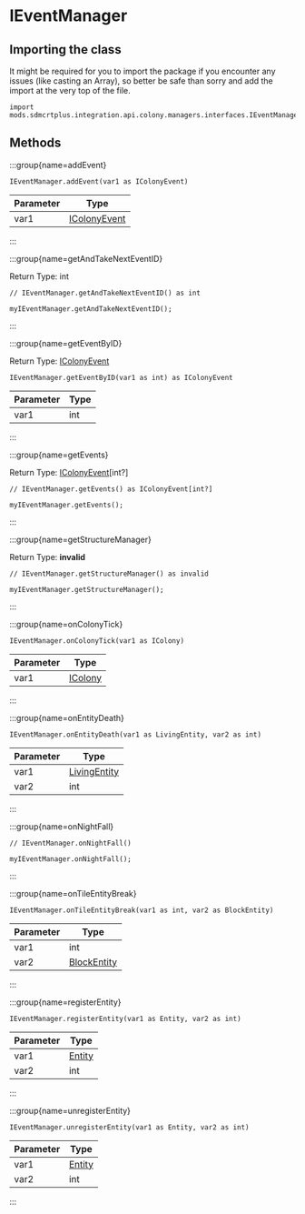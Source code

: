 # IEventManager

## Importing the class

It might be required for you to import the package if you encounter any issues (like casting an Array), so better be safe than sorry and add the import at the very top of the file.
```zenscript
import mods.sdmcrtplus.integration.api.colony.managers.interfaces.IEventManager;
```


## Methods

:::group{name=addEvent}

```zenscript
IEventManager.addEvent(var1 as IColonyEvent)
```

| Parameter |                                                   Type                                                   |
|-----------|----------------------------------------------------------------------------------------------------------|
| var1      | [IColonyEvent](/mods/sdmcrtplus/integration/minecolonies/api/colony/buildings/colonyEvents/IColonyEvent) |


:::

:::group{name=getAndTakeNextEventID}

Return Type: int

```zenscript
// IEventManager.getAndTakeNextEventID() as int

myIEventManager.getAndTakeNextEventID();
```

:::

:::group{name=getEventByID}

Return Type: [IColonyEvent](/mods/sdmcrtplus/integration/minecolonies/api/colony/buildings/colonyEvents/IColonyEvent)

```zenscript
IEventManager.getEventByID(var1 as int) as IColonyEvent
```

| Parameter | Type |
|-----------|------|
| var1      | int  |


:::

:::group{name=getEvents}

Return Type: [IColonyEvent](/mods/sdmcrtplus/integration/minecolonies/api/colony/buildings/colonyEvents/IColonyEvent)[int?]

```zenscript
// IEventManager.getEvents() as IColonyEvent[int?]

myIEventManager.getEvents();
```

:::

:::group{name=getStructureManager}

Return Type: **invalid**

```zenscript
// IEventManager.getStructureManager() as invalid

myIEventManager.getStructureManager();
```

:::

:::group{name=onColonyTick}

```zenscript
IEventManager.onColonyTick(var1 as IColony)
```

| Parameter |                                  Type                                   |
|-----------|-------------------------------------------------------------------------|
| var1      | [IColony](/mods/sdmcrtplus/integration/minecolonies/api/colony/IColony) |


:::

:::group{name=onEntityDeath}

```zenscript
IEventManager.onEntityDeath(var1 as LivingEntity, var2 as int)
```

| Parameter |                       Type                       |
|-----------|--------------------------------------------------|
| var1      | [LivingEntity](/vanilla/api/entity/LivingEntity) |
| var2      | int                                              |


:::

:::group{name=onNightFall}

```zenscript
// IEventManager.onNightFall()

myIEventManager.onNightFall();
```

:::

:::group{name=onTileEntityBreak}

```zenscript
IEventManager.onTileEntityBreak(var1 as int, var2 as BlockEntity)
```

| Parameter |                         Type                         |
|-----------|------------------------------------------------------|
| var1      | int                                                  |
| var2      | [BlockEntity](/vanilla/api/block/entity/BlockEntity) |


:::

:::group{name=registerEntity}

```zenscript
IEventManager.registerEntity(var1 as Entity, var2 as int)
```

| Parameter |                 Type                 |
|-----------|--------------------------------------|
| var1      | [Entity](/vanilla/api/entity/Entity) |
| var2      | int                                  |


:::

:::group{name=unregisterEntity}

```zenscript
IEventManager.unregisterEntity(var1 as Entity, var2 as int)
```

| Parameter |                 Type                 |
|-----------|--------------------------------------|
| var1      | [Entity](/vanilla/api/entity/Entity) |
| var2      | int                                  |


:::



